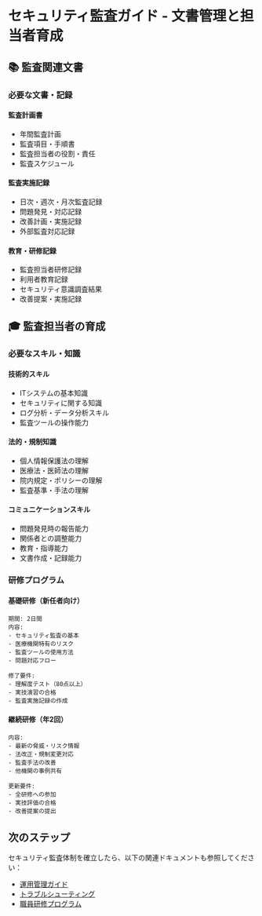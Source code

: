 # セキュリティ監査ガイド - 文書管理と担当者育成

## 📚 監査関連文書

### 必要な文書・記録

#### 監査計画書
- 年間監査計画
- 監査項目・手順書
- 監査担当者の役割・責任
- 監査スケジュール

#### 監査実施記録
- 日次・週次・月次監査記録
- 問題発見・対応記録
- 改善計画・実施記録
- 外部監査対応記録

#### 教育・研修記録
- 監査担当者研修記録
- 利用者教育記録
- セキュリティ意識調査結果
- 改善提案・実施記録

## 🎓 監査担当者の育成

### 必要なスキル・知識

#### 技術的スキル
- ITシステムの基本知識
- セキュリティに関する知識
- ログ分析・データ分析スキル
- 監査ツールの操作能力

#### 法的・規制知識
- 個人情報保護法の理解
- 医療法・医師法の理解
- 院内規定・ポリシーの理解
- 監査基準・手法の理解

#### コミュニケーションスキル
- 問題発見時の報告能力
- 関係者との調整能力
- 教育・指導能力
- 文書作成・記録能力

### 研修プログラム

#### 基礎研修（新任者向け）
```
期間: 2日間
内容:
- セキュリティ監査の基本
- 医療機関特有のリスク
- 監査ツールの使用方法
- 問題対応フロー

修了要件:
- 理解度テスト（80点以上）
- 実技演習の合格
- 監査実施記録の作成
```

#### 継続研修（年2回）
```
内容:
- 最新の脅威・リスク情報
- 法改正・規制変更対応
- 監査手法の改善
- 他機関の事例共有

更新要件:
- 全研修への参加
- 実技評価の合格
- 改善提案の提出
```

## 次のステップ

セキュリティ監査体制を確立したら、以下の関連ドキュメントも参照してください：

- [運用管理ガイド](../../04-implementation/04-operations-management.md)
- [トラブルシューティング](../../04-implementation/03-troubleshooting.md)
- [職員研修プログラム](../../06-training/01-staff-training.md)
